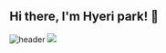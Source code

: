 ## Hi there, I'm Hyeri park! 👋

![header](https://capsule-render.vercel.app/api?type=rounded&color=auto&height=300&height=300&section=header&text=hyeri%20world&fontSize=90)
<img src="https://img.shields.io/badge/Python-3766AB?style=flat-square&logo=Python&logoColor=white"/></a>

